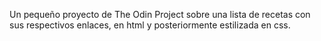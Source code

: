 Un pequeño proyecto de The Odin Project sobre una lista de recetas con sus respectivos enlaces, en html
y posteriormente estilizada en css.